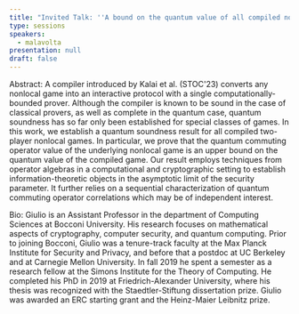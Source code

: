 ```yaml
---
title: "Invited Talk: ''A bound on the quantum value of all compiled nonlocal games''"
type: sessions
speakers:
  - malavolta
presentation: null
draft: false
---
```

Abstract: A compiler introduced by Kalai et al. (STOC'23) converts any nonlocal game into an interactive protocol with a single computationally-bounded prover. Although the compiler is known to be sound in the case of classical provers, as well as complete in the quantum case, quantum soundness has so far only been established for special classes of games. In this work, we establish a quantum soundness result for all compiled two-player nonlocal games. In particular, we prove that the quantum commuting operator value of the underlying nonlocal game is an upper bound on the quantum value of the compiled game. Our result employs techniques from operator algebras in a computational and cryptographic setting to establish information-theoretic objects in the asymptotic limit of the security parameter. It further relies on a sequential characterization of quantum commuting operator correlations which may be of independent interest.

Bio: Giulio is an Assistant Professor in the department of Computing Sciences at Bocconi University. His research focuses on mathematical aspects of cryptography, computer security, and quantum computing.
Prior to joining Bocconi, Giulio was a tenure-track faculty at the Max Planck Institute for Security and Privacy, and before that a postdoc at UC Berkeley and at Carnegie Mellon University. In fall 2019 he spent a semester as a research fellow at the Simons Institute for the Theory of Computing. He completed his PhD in 2019 at Friedrich-Alexander University, where his thesis was recognized with the Staedtler-Stiftung dissertation prize. Giulio was awarded an ERC starting grant and the Heinz-Maier Leibnitz prize.

<!-- fields to use above: -->
<!-- videoId: "Vfl9pPh6ipI" -->
<!-- presentation: "/2024/sessions/slides/QCrypt2024InvitedDiamanti.pdf" -->
